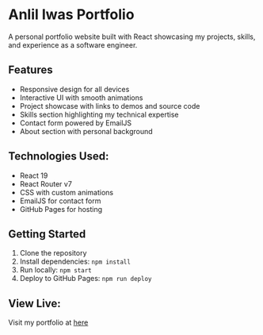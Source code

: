 # Anlil Iwas Portfolio

A personal portfolio website built with React showcasing my projects, skills, and experience as a software engineer.

## Features
- Responsive design for all devices
- Interactive UI with smooth animations
- Project showcase with links to demos and source code
- Skills section highlighting my technical expertise
- Contact form powered by EmailJS
- About section with personal background

## Technologies Used:
- React 19
- React Router v7
- CSS with custom animations
- EmailJS for contact form
- GitHub Pages for hosting

## Getting Started
1. Clone the repository
2. Install dependencies: `npm install`
3. Run locally: `npm start`
4. Deploy to GitHub Pages: `npm run deploy`

## View Live:
Visit my portfolio at [here](https://anliliwas.com)
